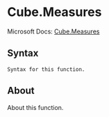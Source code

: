 ---
---

# Cube.Measures

Microsoft Docs: [Cube.Measures](https://docs.microsoft.com/en-us/powerquery-m/cube-measures)

## Syntax

```
Syntax for this function.
```

## About

About this function.

